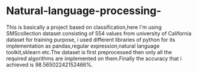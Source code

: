 # Natural-language-processing-

This is basically a project based on classification,here I'm using SMScollection dataset consisting of 554 values from university of California dataset for training purpose,
i used different libraries of python for its implementation as pandas,regular expression,natural language toolkit,sklearn etc.The dataset is first preprocessed then only all the required algorithms 
are implemented on them.Finally the accuracy that i achieved is 98.56502242152466%.
